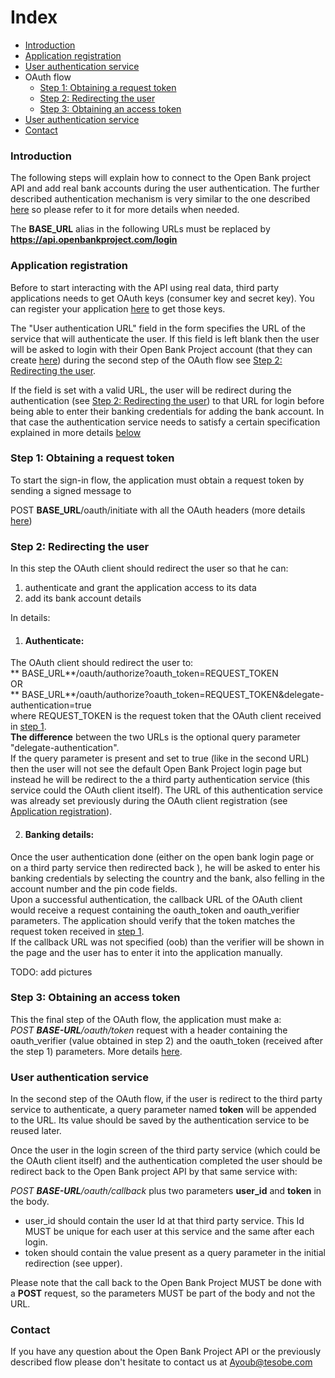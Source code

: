 # Index

* [Introduction](#introduction)
* [Application registration](#application-registration)
* [User authentication service](#user-authentication-service)
* OAuth flow
    * [Step 1: Obtaining a request token](#request-token)
    * [Step 2: Redirecting the user](#user-authentication)
    * [Step 3: Obtaining an access token](#access-token)
* [User authentication service](#user-authentication-service)
* [Contact](#contact)

<span id="introduction"></span>
### Introduction

The following steps will explain how to connect to the Open Bank project API and add real bank accounts during the user authentication. The further described authentication mechanism is very similar to the one described [here](https://github.com/OpenBankProject/OBP-API/wiki/OAuth-1.0-Server) so please refer to it for more details when needed.

The **BASE_URL** alias in the following URLs must be replaced by __https://api.openbankproject.com/login__ 

<span id="application-registration"></span>
### Application registration

Before to start interacting with the API using real data, third party applications needs to get OAuth keys (consumer key and secret key). You can register your application [here](https://api.openbankproject.com/consumer-registration) to get those keys.

The "User authentication URL" field in the form specifies the URL of the service that will authenticate the user.
If this field is left blank then the user will be asked to login with their Open Bank Project account (that they can create [here](https://api.openbankproject.com/user_mgt/sign_up)) during the second step of the OAuth flow see [Step 2: Redirecting the user](#user-authentication).

If the field is set with a valid URL, the user will be redirect during the authentication (see [Step 2: Redirecting the user](#user-authentication)) to that URL for login before being able to enter their banking credentials for adding the bank account. In that case the authentication service needs to satisfy a certain specification explained in more details [below](#user-authentication-service)


<span id="request-token"></span>
### Step 1: Obtaining a request token

To start the sign-in flow, the application must obtain a request token by sending a signed message to

POST **BASE_URL**/oauth/initiate with all the OAuth headers (more details [here](https://github.com/OpenBankProject/OBP-API/wiki/OAuth-1.0-Server))

<span id="user-authentication"></span>
### Step 2: Redirecting the user

In this step the OAuth client should redirect the user so that he can: 

1. authenticate and grant the application access to its data  
3. add its bank account details

In details: 

1. #### Authenticate: 
The OAuth client should redirect the user to:  
** BASE_URL**/oauth/authorize?oauth_token=REQUEST_TOKEN  
OR  
** BASE_URL**/oauth/authorize?oauth_token=REQUEST_TOKEN&delegate-authentication=true  
where REQUEST_TOKEN is the request token that the OAuth client received in [step 1](#request-token).  
**The difference** between the two URLs is the optional query parameter "delegate-authentication".  
If the query parameter is present and set to true (like in the second URL) then the user will not see the default Open Bank Project login page but instead he will be redirect to the a third party authentication service (this service could the OAuth client itself). The URL of this authentication service was already set previously during the OAuth client registration (see [Application registration](#application-registration)).

2. #### Banking details:  
Once the user authentication done (either on the open bank login page or on a third party service then redirected back ), he will be asked to enter his banking credentials by selecting the country and the bank, also felling in the account number and the pin code fields.  
Upon a successful authentication, the callback URL of the OAuth client would receive a request containing the oauth_token and oauth_verifier parameters. The application should verify that the token matches the request token received in [step 1](request-token).  
If the callback URL was not specified (oob) than the verifier will be shown in the page and the user has to enter it into the application manually.

TODO: add pictures

<span id="access-token"></span>
### Step 3: Obtaining an access token

This the final step of the OAuth flow, the application must make a:  
_POST **BASE-URL**/oauth/token_ request with a header containing the oauth_verifier (value obtained in step 2) and the oauth_token (received after the step 1) parameters. More details [here](https://github.com/OpenBankProject/OBP-API/wiki/OAuth-1.0-Server).


<span id="user-authentication-service"></span>
### User authentication service

In the second step of the OAuth flow, if the user is redirect to the third party service to authenticate, a query parameter named **token** will be appended to the URL. Its value should be saved by the authentication service to be reused later.

Once the user in the login screen of the third party service (which could be the OAuth client itself) and the authentication completed the user should be redirect back to the Open Bank project API by that same service with:  

_POST **BASE-URL**/oauth/callback_ plus two parameters **user_id** and **token** in the body.

* user_id should contain the user Id at that third party service. This Id MUST be unique for each user at this service and the same after each login. 
* token should contain the value present as a query parameter in the initial redirection (see upper).

Please note that the call back to the Open Bank Project MUST be done with a **POST** request, so the parameters MUST be part of the body and not the URL.

<span id="contact"></span>
### Contact

If you have any question about the Open Bank Project API or the previously described flow please don't hesitate to contact us at Ayoub@tesobe.com
